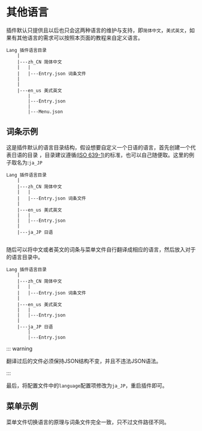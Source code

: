# 其他语言

插件默认只提供且以后也只会这两种语言的维护与支持，即`简体中文`，`美式英文`，如果有其他语言的需求可以按照本页面的教程来自定义语言。

```
Lang 插件语言目录
    |
    |---zh_CN 简体中文
    |   |
    |   |---Entry.json 词条文件
    |   
    |
    |---en_us 美式英文
        |
        |---Entry.json
        |
        |---Menu.json
```



## 词条示例 

这是插件默认的语言目录结构，假设想要自定义一个日语的语言，首先创建一个代表日语的目录 ，目录建议遵循[(ISO 639-1)](https://hexingxing.cn/lang-code/)的标准，也可以自己随便取。这里的例子取名为:`ja_JP`

```
Lang 插件语言目录
    |
    |---zh_CN 简体中文
    |   |
    |   |---Entry.json 词条文件
    |
    |---en_us 美式英文
    |   |
    |   |---Entry.json
    |
    |---ja_JP 日语
 
```

随后可以将中文或者英文的词条与菜单文件自行翻译成相应的语言，然后放入对于的语言目录中。

```
Lang 插件语言目录
    |
    |---zh_CN 简体中文
    |   |
    |   |---Entry.json 词条文件
    |
    |---en_us 美式英文
    |   |
    |   |---Entry.json
    |
    |---ja_JP 日语
        |
        |---Entry.json
```

::: warning

翻译过后的文件必须保持JSON结构不变，并且不违法JSON语法。

:::

最后，将配置文件中的`language`配置项修改为`ja_JP`，重启插件即可。



## 菜单示例

菜单文件切换语言的原理与词条文件完全一致，只不过文件路径不同。